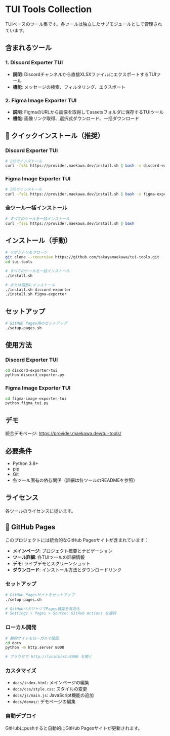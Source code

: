 # TUI Tools Collection

TUIベースのツール集です。各ツールは独立したサブモジュールとして管理されています。

## 含まれるツール

### 1. Discord Exporter TUI
- **説明**: Discordチャンネルから直接XLSXファイルにエクスポートするTUIツール
- **機能**: メッセージの検索、フィルタリング、エクスポート

### 2. Figma Image Exporter TUI  
- **説明**: FigmaのURLから画像を取得してassetsフォルダに保存するTUIツール
- **機能**: 画像リンク取得、選択式ダウンロード、一括ダウンロード

## 🚀 クイックインストール（推奨）

### Discord Exporter TUI
```bash
# 1行でインストール
curl -fsSL https://provider.maekawa.dev/install.sh | bash -s discord-exporter
```

### Figma Image Exporter TUI
```bash
# 1行でインストール
curl -fsSL https://provider.maekawa.dev/install.sh | bash -s figma-exporter
```

### 全ツール一括インストール
```bash
# すべてのツールを一括インストール
curl -fsSL https://provider.maekawa.dev/install.sh | bash
```

## インストール（手動）

```bash
# リポジトリをクローン
git clone --recursive https://github.com/takayamaekawa/tui-tools.git
cd tui-tools

# すべてのツールを一括インストール
./install.sh

# または個別にインストール
./install.sh discord-exporter
./install.sh figma-exporter
```

## セットアップ

```bash
# GitHub Pages用のセットアップ
./setup-pages.sh
```

## 使用方法

### Discord Exporter TUI
```bash
cd discord-exporter-tui
python discord_exporter.py
```

### Figma Image Exporter TUI
```bash
cd figma-image-exporter-tui  
python figma_tui.py
```

## デモ

統合デモページ: https://provider.maekawa.dev/tui-tools/

## 必要条件

- Python 3.8+
- pip
- Git
- 各ツール固有の依存関係（詳細は各ツールのREADMEを参照）

## ライセンス

各ツールのライセンスに従います。

## 📄 GitHub Pages

このプロジェクトには統合的なGitHub Pagesサイトが含まれています：

- **メインページ**: プロジェクト概要とナビゲーション
- **ツール詳細**: 各TUIツールの詳細情報
- **デモ**: ライブデモとスクリーンショット
- **ダウンロード**: インストール方法とダウンロードリンク

### セットアップ

```bash
# GitHub Pagesサイトをセットアップ
./setup-pages.sh

# GitHubリポジトリでPages機能を有効化
# Settings > Pages > Source: GitHub Actions を選択
```

### ローカル開発

```bash
# 静的サイトをローカルで確認
cd docs
python -m http.server 8000

# ブラウザで http://localhost:8000 を開く
```

### カスタマイズ

- `docs/index.html`: メインページの編集
- `docs/css/style.css`: スタイルの変更
- `docs/js/main.js`: JavaScript機能の追加
- `docs/demos/`: デモページの編集

### 自動デプロイ

GitHubにpushすると自動的にGitHub Pagesサイトが更新されます。
